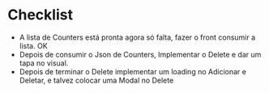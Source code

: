 # Checklist

- A lista de Counters está pronta agora só falta, fazer o front consumir a lista. OK
- Depois de consumir o Json de Counters, Implementar o Delete e dar um tapa no visual.
- Depois de terminar o Delete implementar um loading no Adicionar e Deletar, e talvez colocar uma Modal no Delete